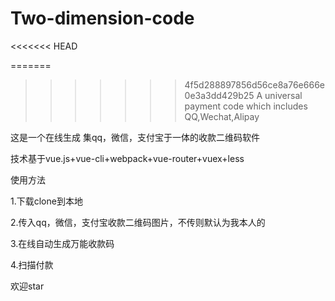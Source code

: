 # Two-dimension-code
<<<<<<< HEAD

=======
>>>>>>> 4f5d288897856d56ce8a76e666e0e3a3dd429b25
A universal payment code which includes QQ,Wechat,Alipay

这是一个在线生成 集qq，微信，支付宝于一体的收款二维码软件

技术基于vue.js+vue-cli+webpack+vue-router+vuex+less

使用方法

1.下载clone到本地

2.传入qq，微信，支付宝收款二维码图片，不传则默认为我本人的

3.在线自动生成万能收款码

4.扫描付款

欢迎star

